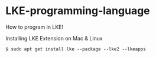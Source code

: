 # LKE-programming-language
How to program in LKE!


Installing LKE Extension on Mac & Linux
```
$ sudo apt get install lke --package --lke2 --lkeapps
```

